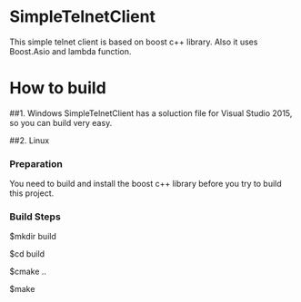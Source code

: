 # SimpleTelnetClient
This simple telnet client is based on boost c++ library. Also it uses Boost.Asio and lambda function. 

# How to build
##1. Windows
   SimpleTelnetClient has a soluction file for Visual Studio 2015, so you can build very easy.

##2. Linux
###  Preparation
  You need to build and install the boost c++ library before you try to build this project.

###  Build Steps
  
  $mkdir build
  
  $cd build
  
  $cmake ..
  
  $make

